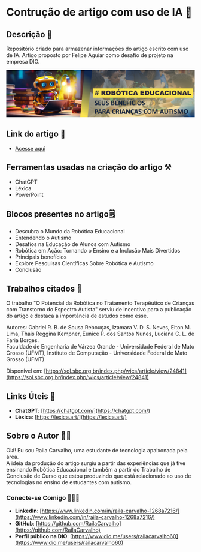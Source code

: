 # Contrução de artigo com uso de IA 🤖
## Descrição 📒
Repositório criado para armazenar informações do artigo escrito com uso de IA. Artigo proposto por Felipe Aguiar como desafio de projeto na empresa DIO.

<img src="https://github.com/RailaCarvalho/artigo-com-uso-de-IA/blob/main/Imagens/Capa.png" alt="Capa do artigo" width="870">

## Link do artigo 🔗
- [Acesse aqui](https://web.dio.me/articles/tecnologia-e-inclusao-como-a-robotica-educacional-beneficia-criancas-com-transtorno-do-espectro-autista)

## Ferramentas usadas na criação do artigo ⚒️
* ChatGPT
* Léxica
* PowerPoint

## Blocos presentes no artigo🗒️
* Descubra o Mundo da Robótica Educacional
* Entendendo o Autismo
* Desafios na Educação de Alunos com Autismo
* Robótica em Ação: Tornando o Ensino e a Inclusão Mais Divertidos
* Principais benefícios
* Explore Pesquisas Científicas Sobre Robótica e Autismo
* Conclusão

## Trabalhos citados 📖
O trabalho "O Potencial da Robótica no Tratamento Terapêutico de Crianças com Transtorno do Espectro Autista" serviu de incentivo para a publicação do artigo e destaca a importância de estudos como esse.

Autores: Gabriel R. B. de Sousa Rebouças, Izamara V. D. S. Neves, Elton M. Lima, Thais Reggina Kempner, Eunice P. dos Santos Nunes, Luciana C. L. de Faria Borges. <br>
Faculdade de Engenharia de Várzea Grande - Universidade Federal de Mato Grosso (UFMT), Instituto de Computação - Universidade Federal de Mato Grosso (UFMT)

Disponível em: [https://sol.sbc.org.br/index.php/wics/article/view/24841](https://sol.sbc.org.br/index.php/wics/article/view/24841)

## Links Úteis 🔗
- **ChatGPT**: [https://chatgpt.com/](https://chatgpt.com/)
- **Léxica**: [https://lexica.art/](https://lexica.art/)

## Sobre o Autor 👩‍💻
Olá! Eu sou Raila Carvalho, uma estudante de tecnologia apaixonada pela área. <br>
A ideia da produção do artigo surgiu a partir das experiências que já tive ensinando Robótica Educacional e também a partir do Trabalho de Conclusão de Curso que estou produzindo que está relacionado ao uso de tecnologias no ensino de estudantes com autismo.

### Conecte-se Comigo 🧑‍🤝‍🧑
- **LinkedIn**: [https://www.linkedin.com/in/raila-carvalho-1268a7216/](https://www.linkedin.com/in/raila-carvalho-1268a7216/)
- **GitHub**: [https://github.com/RailaCarvalho](https://github.com/RailaCarvalho)
- **Perfil público na DIO**: [https://www.dio.me/users/railacarvalho60](https://www.dio.me/users/railacarvalho60)
